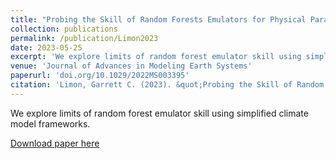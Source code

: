 ```yaml
---
title: "Probing the Skill of Random Forests Emulators for Physical Parameterizations via a Hierarchy of Simple CAM6 Configurations"
collection: publications
permalink: /publication/Limon2023
date: 2023-05-25
excerpt: 'We explore limits of random forest emulator skill using simplified climate model frameworks.'
venue: 'Journal of Advances in Modeling Earth Systems'
paperurl: 'doi.org/10.1029/2022MS003395'
citation: 'Limon, Garrett C. (2023). &quot;Probing the Skill of Random Forests Emulators for Physical Parameterizations via a Hierarchy of Simple CAM6 Configurations.&quot; <i>Journal of Advances in Modeling Earth Systems.</i> 15.'
---
```

We explore limits of random forest emulator skill using simplified climate model frameworks.

[Download paper here](http://gclimon.github.io/files/Limon2023.pdf)
